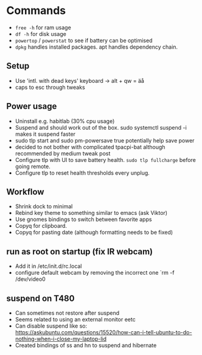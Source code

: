 # Commands
* `free -h` for ram usage
* `df -h` for disk usage
* `powertop` / `powerstat` to see if battery can be optimised
* `dpkg` handles installed packages. apt handles dependency chain.

## Setup
* Use 'intl. with dead keys' keyboard -> alt + qw = äå
* caps to esc through tweaks

## Power usage
* Uninstall e.g. habitlab (30% cpu usage)
* Suspend and should work out of the box. sudo systemctl suspend -i makes it suspend faster
* sudo tlp start and sudo pm-powersave true potentially help save power
* decided to not bother with complicated tpacpi-bat although recommended by medium tweak post
* Configure tlp with UI to save battery health. `sudo tlp fullcharge` before going remote. 
* Configure tlp to reset health thresholds every unplug.

## Workflow
* Shrink dock to minimal
* Rebind key theme to something similar to emacs (ask Viktor)
* Use gnomes bindings to switch between favorite apps
* Copyq for clipboard. 
* Copyq for pasting date (although formatting needs to be fixed)

## run as root on startup (fix IR webcam)
* Add it in /etc/init.d/rc.local
* configure default webcam by removing the incorrect one `rm -f /dev/video0

## suspend on T480
* Can sometimes not restore after suspend
* Seems related to using an external monitor eetc
* Can disable suspend like so: https://askubuntu.com/questions/15520/how-can-i-tell-ubuntu-to-do-nothing-when-i-close-my-laptop-lid
* Created bindings of ss and hn to suspend and hibernate

